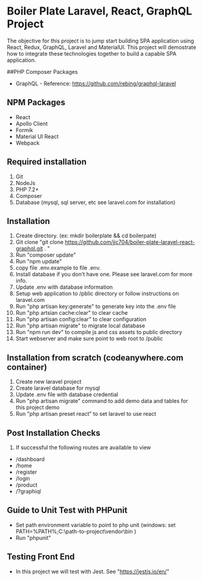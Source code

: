 # Boiler Plate Laravel, React, GraphQL Project

The objective for this project is to jump start building SPA application using React, Redux, GraphQL, Laravel and MaterialUI.
This project will demostrate how to integrate these technologies together to build a capable SPA application.

##PHP Composer Packages
* GraphQL - Reference: https://github.com/rebing/graphql-laravel

## NPM Packages
* React
* Apollo Client
* Formik
* Material UI React
* Webpack

## Required installation
1) Git
2) NodeJs
3) PHP 7.2+
4) Composer
5) Database (mysql, sql server, etc see laravel.com for installation)

## Installation
1) Create directory. (ex: mkdir boilerplate && cd boilerpate)
2) Git clone "git clone https://github.com/jjc704/boiler-plate-laravel-react-graphql.git . "
2) Run "composer update"
3) Run "npm update"
4) copy file .env.example to file .env.  
5) Install database if you don't have one. Please see laravel.com for more info.
6) Update .env with database information
7) Setup web application to /pblic directory or follow instructions on laravel.com
8) Run "php artisan key:generate" to generate key into the .env file
9) Run "php artsian cache:clear" to clear cache
10) Run "php artisan config:clear" to clear configuration
11) Run "php artisan migrate" to migrate local database
12) Run "npm run dev" to compile js and css assets to public directory
13) Start webserver and make sure point to web root to /public

## Installation from scratch (codeanywhere.com container)
1) Create new laravel project
2) Create laravel database for mysql
2) Update .env file with database credential
3) Run "php artisan migrate" command to add demo data and tables for this project demo
4) Run "php artisan preset react" to set laravel to use react

## Post Installation Checks
1) If successful the following routes are available to view
* /dashboard
* /home
* /register
* /login
* /product
* /?graphiql

## Guide to Unit Test with PHPunit
* Set path environment variable to point to php unit (windows: set PATH=%PATH%;C:\path-to-project\vendor\bin )
* Run "phpunit" 

## Testing Front End
* In this project we will test with Jest.  See "https://jestjs.io/en/"